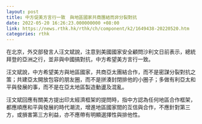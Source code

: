 ```yaml
---
layout: post
title: 中方促美方言行一致　與地區國家共商團結而非分裂對抗
date: 2022-05-20 16:26:23.000000000 +08:00
link: https://news.rthk.hk/rthk/ch/component/k2/1649438-20220520.htm
categories: rthk
---
```


在北京，外交部發言人汪文斌說，注意到美國國家安全顧問沙利文日前表示，總統拜登的亞洲之行，並非與中國搞對抗，中方希望美方言行一致。

汪文斌說，中方希望美方與地區國家，共商亞太團結合作，而不是密謀分裂對抗之策；共建亞太開放包容的朋友圈，而不是拼湊封閉排他的小圈子；多做有利亞太和平與發展的事，而不是在亞太地區製造動盪及混亂。

汪文斌回應有關美方提出印太經濟框架的提問時，指中方認為任何地區合作框架，都應順應和平與發展的時代潮流，增進地區國家間的互信與合作，不應針對第三方，或損害第三方利益，亦不應帶有明顯選擇性與排他性。
